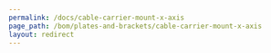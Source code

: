 ```yaml
---
permalink: /docs/cable-carrier-mount-x-axis
page_path: /bom/plates-and-brackets/cable-carrier-mount-x-axis
layout: redirect
---
```


